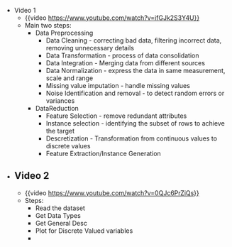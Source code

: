 - Video 1
	- {{video https://www.youtube.com/watch?v=ifGJk2S3Y4U}}
	- Main two steps:
		- Data Preprocessing
			- Data Cleaning - correcting bad data, filtering incorrect data, removing unnecessary details
			- Data Transformation - process of data consolidation
			- Data Integration - Merging data from different sources
			- Data Normalization - express the data in same measurement, scale and range
			- Missing value imputation - handle missing values
			- Noise Identification and removal - to detect random errors or variances
		- DataReduction
			- Feature Selection - remove redundant attributes
			- Instance selection - identifying the subset of rows to achieve the target
			- Descretization - Transformation from continuous values to discrete values
			- Feature Extraction/Instance Generation
- ## Video 2
	- {{video https://www.youtube.com/watch?v=0QJc6PrZiQs}}
	- Steps:
		- Read the dataset
		- Get Data Types
		- Get General Desc
		- Plot for Discrete Valued variables
		-